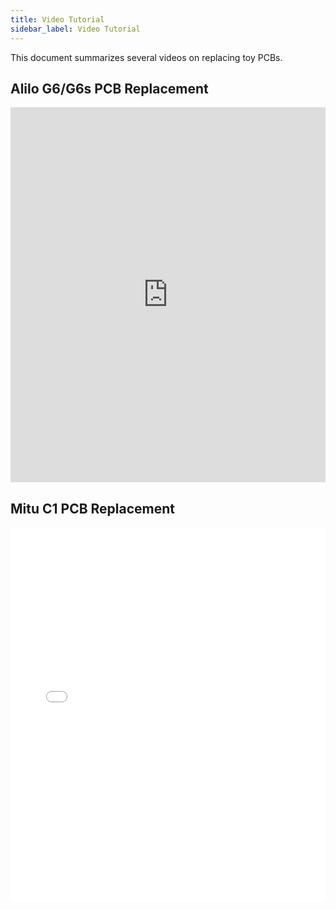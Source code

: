 ```yaml
---
title: Video Tutorial
sidebar_label: Video Tutorial
---
```


This document summarizes several videos on replacing toy PCBs.

## Alilo G6/G6s PCB Replacement

<iframe width="100%" height="600" src="https://www.youtube.com/embed/hR7V1izzeZw?si=T3cY8y4Oy2Bxkg0H" title="YouTube video player" frameBorder="0" allow="accelerometer; autoplay; clipboard-write; encrypted-media; gyroscope; picture-in-picture; web-share" allowfullscreen></iframe>

## Mitu C1 PCB Replacement

<iframe width="100%" height="600" src="//player.bilibili.com/player.html?aid=959871024&bvid=BV1Qp4y1T71J&cid=1303264940&p=1" scrolling="no" border="0" frameBorder="no" framespacing="0" allowfullscreen="true"> </iframe>

